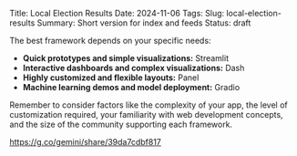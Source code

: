 Title: Local Election Results
Date: 2024-11-06
Tags:
Slug: local-election-results
Summary: Short version for index and feeds
Status: draft

The best framework depends on your specific needs:

- **Quick prototypes and simple visualizations:** Streamlit
- **Interactive dashboards and complex visualizations:** Dash
- **Highly customized and flexible layouts:** Panel
- **Machine learning demos and model deployment:** Gradio

Remember to consider factors like the complexity of your app, the level of customization required, your familiarity with web development concepts, and the size of the community supporting each framework.

https://g.co/gemini/share/39da7cdbf817